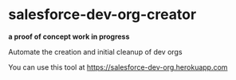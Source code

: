 salesforce-dev-org-creator
==========================

**a proof of concept work in progress**

Automate the creation and initial cleanup of dev orgs

You can use this tool at https://salesforce-dev-org.herokuapp.com

